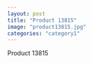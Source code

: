 ```yaml
---
layout: post
title: "Product 13815"
image: "product13815.jpg"
categories: "category1"
---
```

Product 13815
